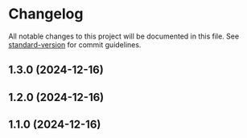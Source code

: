 # Changelog

All notable changes to this project will be documented in this file. See [standard-version](https://github.com/conventional-changelog/standard-version) for commit guidelines.

## 1.3.0 (2024-12-16)

## 1.2.0 (2024-12-16)

## 1.1.0 (2024-12-16)
